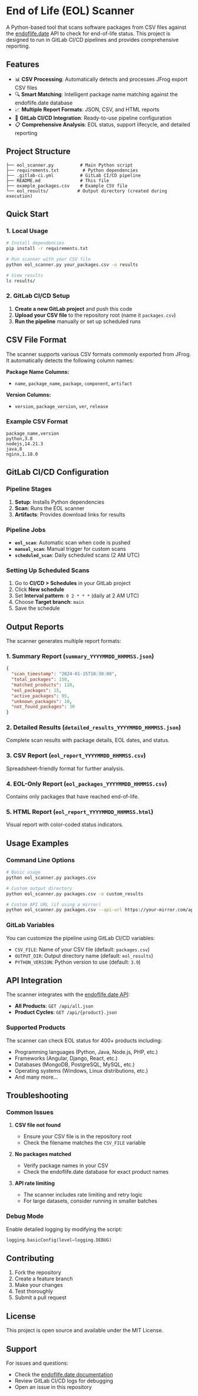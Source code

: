 # End of Life (EOL) Scanner

A Python-based tool that scans software packages from CSV files against the [endoflife.date](https://endoflife.date/) API to check for end-of-life status. This project is designed to run in GitLab CI/CD pipelines and provides comprehensive reporting.

## Features

- 📊 **CSV Processing**: Automatically detects and processes JFrog export CSV files
- 🔍 **Smart Matching**: Intelligent package name matching against the endoflife.date database
- 📈 **Multiple Report Formats**: JSON, CSV, and HTML reports
- 🚀 **GitLab CI/CD Integration**: Ready-to-use pipeline configuration
- 📋 **Comprehensive Analysis**: EOL status, support lifecycle, and detailed reporting

## Project Structure

```
├── eol_scanner.py          # Main Python script
├── requirements.txt         # Python dependencies
├── .gitlab-ci.yml          # GitLab CI/CD pipeline
├── README.md               # This file
├── example_packages.csv    # Example CSV file
└── eol_results/           # Output directory (created during execution)
```

## Quick Start

### 1. Local Usage

```bash
# Install dependencies
pip install -r requirements.txt

# Run scanner with your CSV file
python eol_scanner.py your_packages.csv -o results

# View results
ls results/
```

### 2. GitLab CI/CD Setup

1. **Create a new GitLab project** and push this code
2. **Upload your CSV file** to the repository root (name it `packages.csv`)
3. **Run the pipeline** manually or set up scheduled runs

## CSV File Format

The scanner supports various CSV formats commonly exported from JFrog. It automatically detects the following column names:

**Package Name Columns:**
- `name`, `package_name`, `package`, `component`, `artifact`

**Version Columns:**
- `version`, `package_version`, `ver`, `release`

### Example CSV Format

```csv
package_name,version
python,3.8
nodejs,14.21.3
java,8
nginx,1.18.0
```

## GitLab CI/CD Configuration

### Pipeline Stages

1. **Setup**: Installs Python dependencies
2. **Scan**: Runs the EOL scanner
3. **Artifacts**: Provides download links for results

### Pipeline Jobs

- **`eol_scan`**: Automatic scan when code is pushed
- **`manual_scan`**: Manual trigger for custom scans
- **`scheduled_scan`**: Daily scheduled scans (2 AM UTC)

### Setting Up Scheduled Scans

1. Go to **CI/CD > Schedules** in your GitLab project
2. Click **New schedule**
3. Set **Interval pattern**: `0 2 * * *` (daily at 2 AM UTC)
4. Choose **Target branch**: `main`
5. Save the schedule

## Output Reports

The scanner generates multiple report formats:

### 1. Summary Report (`summary_YYYYMMDD_HHMMSS.json`)
```json
{
  "scan_timestamp": "2024-01-15T10:30:00",
  "total_packages": 150,
  "matched_products": 120,
  "eol_packages": 15,
  "active_packages": 95,
  "unknown_packages": 10,
  "not_found_packages": 30
}
```

### 2. Detailed Results (`detailed_results_YYYYMMDD_HHMMSS.json`)
Complete scan results with package details, EOL dates, and status.

### 3. CSV Report (`eol_report_YYYYMMDD_HHMMSS.csv`)
Spreadsheet-friendly format for further analysis.

### 4. EOL-Only Report (`eol_packages_YYYYMMDD_HHMMSS.csv`)
Contains only packages that have reached end-of-life.

### 5. HTML Report (`eol_report_YYYYMMDD_HHMMSS.html`)
Visual report with color-coded status indicators.

## Usage Examples

### Command Line Options

```bash
# Basic usage
python eol_scanner.py packages.csv

# Custom output directory
python eol_scanner.py packages.csv -o custom_results

# Custom API URL (if using a mirror)
python eol_scanner.py packages.csv --api-url https://your-mirror.com/api
```

### GitLab Variables

You can customize the pipeline using GitLab CI/CD variables:

- `CSV_FILE`: Name of your CSV file (default: `packages.csv`)
- `OUTPUT_DIR`: Output directory name (default: `eol_results`)
- `PYTHON_VERSION`: Python version to use (default: `3.9`)

## API Integration

The scanner integrates with the [endoflife.date API](https://endoflife.date/api):

- **All Products**: `GET /api/all.json`
- **Product Cycles**: `GET /api/{product}.json`

### Supported Products

The scanner can check EOL status for 400+ products including:
- Programming languages (Python, Java, Node.js, PHP, etc.)
- Frameworks (Angular, Django, React, etc.)
- Databases (MongoDB, PostgreSQL, MySQL, etc.)
- Operating systems (Windows, Linux distributions, etc.)
- And many more...

## Troubleshooting

### Common Issues

1. **CSV file not found**
   - Ensure your CSV file is in the repository root
   - Check the filename matches the `CSV_FILE` variable

2. **No packages matched**
   - Verify package names in your CSV
   - Check the endoflife.date database for exact product names

3. **API rate limiting**
   - The scanner includes rate limiting and retry logic
   - For large datasets, consider running in smaller batches

### Debug Mode

Enable detailed logging by modifying the script:

```python
logging.basicConfig(level=logging.DEBUG)
```

## Contributing

1. Fork the repository
2. Create a feature branch
3. Make your changes
4. Test thoroughly
5. Submit a pull request

## License

This project is open source and available under the MIT License.

## Support

For issues and questions:
- Check the [endoflife.date documentation](https://endoflife.date/)
- Review GitLab CI/CD logs for debugging
- Open an issue in this repository
